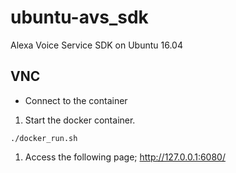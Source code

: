 # ubuntu-avs_sdk

Alexa Voice Service SDK on Ubuntu 16.04

## VNC

 - Connect to the container

1. Start the docker container.
 ```
 ./docker_run.sh
 ```

1. Access the following page;
http://127.0.0.1:6080/